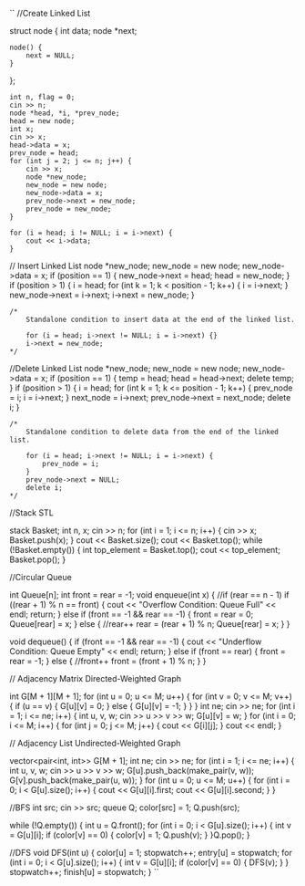 ``
//Create Linked List

struct node {
    int data;
    node *next;

    node() {
        next = NULL;
    }
};

    int n, flag = 0;
    cin >> n;
    node *head, *i, *prev_node;
    head = new node;
    int x;
    cin >> x;
    head->data = x;
    prev_node = head;
    for (int j = 2; j <= n; j++) {
        cin >> x;
        node *new_node;
        new_node = new node;
        new_node->data = x;
        prev_node->next = new_node;
        prev_node = new_node;
    }

    for (i = head; i != NULL; i = i->next) {
        cout << i->data;
    }

// Insert Linked List
    node *new_node;
    new_node = new node;
    new_node->data = x;
    if (position == 1) {
        new_node->next = head;
        head = new_node;
    }
    if (position > 1) {
        i = head;
        for (int k = 1; k < position - 1; k++) {
            i = i->next;
        }
        new_node->next = i->next;
        i->next = new_node;
    }

    /*
        Standalone condition to insert data at the end of the linked list.

        for (i = head; i->next != NULL; i = i->next) {}
        i->next = new_node;
    */

//Delete Linked List
    node *new_node;
    new_node = new node;
    new_node->data = x;
    if (position == 1) {
        temp = head;
        head = head->next;
        delete temp;
    }
    if (position > 1) {
        i = head;
        for (int k = 1; k <= position - 1; k++) {
            prev_node = i;
            i = i->next;
        }
        next_node = i->next;
        prev_node->next = next_node;
        delete i;
    }

    /*
        Standalone condition to delete data from the end of the linked list.

        for (i = head; i->next != NULL; i = i->next) {
            prev_node = i;
        }
        prev_node->next = NULL;
        delete i;
    */

//Stack STL

stack<int> Basket;
int n, x;
cin >> n;
for (int i = 1; i <= n; i++) {
    cin >> x;
    Basket.push(x);
}
cout << Basket.size();
cout << Basket.top();
while (!Basket.empty()) {
    int top_element = Basket.top();
    cout << top_element;
    Basket.pop();
}

//Circular Queue

int Queue[n];
int front = rear = -1;
void enqueue(int x) {
    //if (rear == n - 1)
    if ((rear + 1) % n == front) {
        cout << "Overflow Condition: Queue Full" << endl;
        return;
    } else if (front == -1 && rear == -1) {
        front = rear = 0;
        Queue[rear] = x;
    } else {
        //rear++
        rear = (rear + 1) % n;
        Queue[rear] = x;
    }
}

void dequeue() {
    if (front == -1 && rear == -1) {
        cout << "Underflow Condition: Queue Empty" << endl;
        return;
    } else if (front == rear) {
        front = rear = -1;
    } else {
        //front++
        front = (front + 1) % n;
    }
}

// Adjacency Matrix Directed-Weighted Graph

int G[M + 1][M + 1];
for (int u = 0; u <= M; u++) {
    for (int v = 0; v <= M; v++) {
        if (u == v) {
            G[u][v] = 0;
        } else {
            G[u][v] = -1;
        }
    }
}
int ne;
cin >> ne;
for (int i = 1; i <= ne; i++) {
    int u, v, w;
    cin >> u >> v >> w;
    G[u][v] = w;
}
for (int i = 0; i <= M; i++) {
    for (int j = 0; j <= M; j++) {
        cout << G[i][j];
    }
    cout << endl;
}

// Adjacency List Undirected-Weighted Graph

vector<pair<int, int>> G[M + 1];
int ne;
cin >> ne;
for (int i = 1; i <= ne; i++) {
    int u, v, w;
    cin >> u >> v >> w;
    G[u].push_back(make_pair(v, w));
    G[v].push_back(make_pair(u, w));
}
for (int u = 0; u <= M; u++) {
    for (int i = 0; i < G[u].size(); i++) {
        cout << G[u][i].first;
        cout << G[u][i].second;
    }
}

//BFS
int src;
cin >> src;
queue<int> Q;
color[src] = 1;
Q.push(src);

while (!Q.empty()) {
    int u = Q.front();
    for (int i = 0; i < G[u].size(); i++) {
        int v = G[u][i];
        if (color[v] == 0) {
            color[v] = 1;
            Q.push(v);
        }
    }Q.pop();
}

//DFS
void DFS(int u) {
    color[u] = 1;
    stopwatch++;
    entry[u] = stopwatch;
    for (int i = 0; i < G[u].size(); i++) {
        int v = G[u][i];
        if (color[v] == 0) {
            DFS(v);
        }
    }
    stopwatch++;
    finish[u] = stopwatch;
}
``

